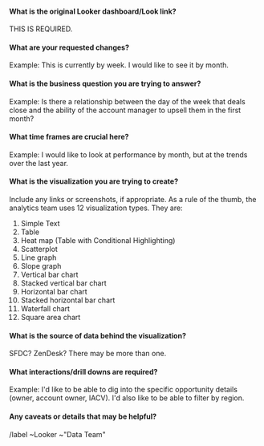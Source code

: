 <!---
This issue is for visualization related issues within Looker.

Here is an example of an excellent visualization issue https://gitlab.com/bizops/looker/issues/37
---->

#### What is the original Looker dashboard/Look link? 

THIS IS REQUIRED.

#### What are your requested changes?

Example: This is currently by week. I would like to see it by month. 

#### What is the business question you are trying to answer? 

Example: Is there a relationship between the day of the week that deals close and the ability of the account manager to upsell them in the first month? 

#### What time frames are crucial here? 

Example: I would like to look at performance by month, but at the trends over the last year.

#### What is the visualization you are trying to create?

Include any links or screenshots, if appropriate. As a rule of the thumb, the analytics team uses 12 visualization types. They are:

1. Simple Text
2. Table
3. Heat map (Table with Conditional Highlighting)
4. Scatterplot
5. Line graph
6. Slope graph
7. Vertical bar chart
8. Stacked vertical bar chart
9. Horizontal bar chart
10. Stacked horizontal bar chart
11. Waterfall chart
12. Square area chart

#### What is the source of data behind the visualization?

SFDC? ZenDesk? There may be more than one. 

#### What interactions/drill downs are required?

Example: I'd like to be able to dig into the specific opportunity details (owner, account owner, IACV). I'd also like to be able to filter by region. 

#### Any caveats or details that may be helpful?

/label ~Looker ~"Data Team" 